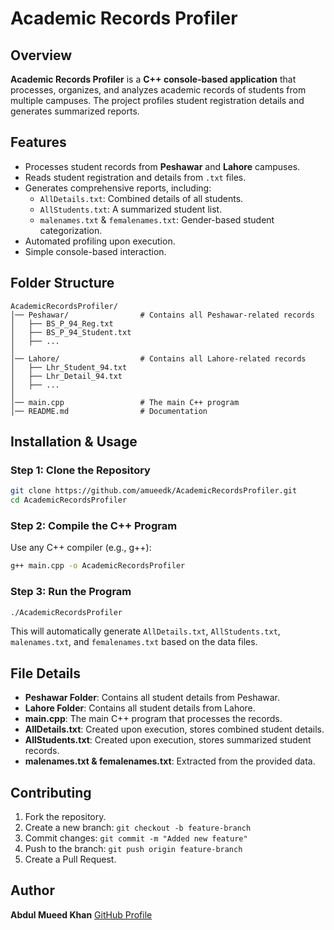 # Academic Records Profiler

## Overview
**Academic Records Profiler** is a **C++ console-based application** that processes, organizes, and analyzes academic records of students from multiple campuses. The project profiles student registration details and generates summarized reports.

## Features
- Processes student records from **Peshawar** and **Lahore** campuses.
- Reads student registration and details from `.txt` files.
- Generates comprehensive reports, including:
  - `AllDetails.txt`: Combined details of all students.
  - `AllStudents.txt`: A summarized student list.
  - `malenames.txt` & `femalenames.txt`: Gender-based student categorization.
- Automated profiling upon execution.
- Simple console-based interaction.

## Folder Structure
```plaintext
AcademicRecordsProfiler/
│── Peshawar/                # Contains all Peshawar-related records
│   ├── BS_P_94_Reg.txt
│   ├── BS_P_94_Student.txt
│   ├── ...
│
│── Lahore/                  # Contains all Lahore-related records
│   ├── Lhr_Student_94.txt
│   ├── Lhr_Detail_94.txt
│   ├── ...
│
│── main.cpp                 # The main C++ program
│── README.md                # Documentation
```

## Installation & Usage
### **Step 1: Clone the Repository**
```sh
git clone https://github.com/amueedk/AcademicRecordsProfiler.git
cd AcademicRecordsProfiler
```

### **Step 2: Compile the C++ Program**
Use any C++ compiler (e.g., g++):
```sh
g++ main.cpp -o AcademicRecordsProfiler
```

### **Step 3: Run the Program**
```sh
./AcademicRecordsProfiler
```
This will automatically generate `AllDetails.txt`, `AllStudents.txt`, `malenames.txt`, and `femalenames.txt` based on the data files.

## File Details
- **Peshawar Folder**: Contains all student details from Peshawar.
- **Lahore Folder**: Contains all student details from Lahore.
- **main.cpp**: The main C++ program that processes the records.
- **AllDetails.txt**: Created upon execution, stores combined student details.
- **AllStudents.txt**: Created upon execution, stores summarized student records.
- **malenames.txt & femalenames.txt**: Extracted from the provided data.

## Contributing
1. Fork the repository.
2. Create a new branch: `git checkout -b feature-branch`
3. Commit changes: `git commit -m "Added new feature"`
4. Push to the branch: `git push origin feature-branch`
5. Create a Pull Request.

## Author
**Abdul Mueed Khan**
[GitHub Profile](https://github.com/amueedk)

